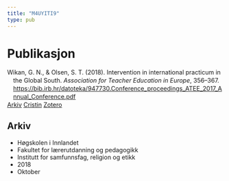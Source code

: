```yaml
---
title: "M4UYITI9"
type: pub
---
```

<h1>Publikasjon</h1>
<article id="csl-bib-container-M4UYITI9" class="csl-bib-container">
  <div class="csl-bib-body" style="line-height: 1.35; padding-left: 1em; text-indent:-1em;">
  <div class="csl-entry">Wikan, G. N., &amp; Olsen, S. T. (2018). Intervention in international practicum in the Global South. <i>Association for Teacher Education in Europe</i>, 356&#x2013;367. <a href="https://bib.irb.hr/datoteka/947730.Conference_proceedings_ATEE_2017_Annual_Conference.pdf">https://bib.irb.hr/datoteka/947730.Conference_proceedings_ATEE_2017_Annual_Conference.pdf</a></div>
</div>
  <div class="csl-bib-buttons">
    <a href="#taxonomy-article-M4UYITI9" class="csl-bib-button">Arkiv</a>
    <a href="https://app.cristin.no/results/show.jsf?id=1625479" alt="Cristin URL" class="csl-bib-button">Cristin</a>
    <a href="http://zotero.org/groups/5402882/items/M4UYITI9" alt="Zotero URL" class="csl-bib-button">Zotero</a>
  </div>
  <div id="csl-bib-meta-container-M4UYITI9"></div>
</article>
<div id="csl-bib-meta-M4UYITI9" class="csl-bib-meta">
  <article id="taxonomy-article-M4UYITI9" class="taxonomy-article">
    <h1>Arkiv</h1>
    <ul>
      <li>Høgskolen i Innlandet</li>
      <li>Fakultet for lærerutdanning og pedagogikk</li>
      <li>Institutt for samfunnsfag, religion og etikk</li>
      <li>2018</li>
      <li>Oktober</li>
    </ul>
  </article>
</div>
